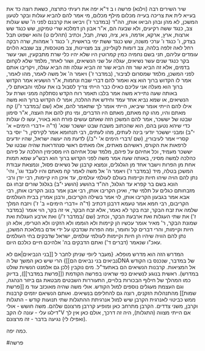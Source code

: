 

שיר השירים רבה (וילנא) פרשה ו
ב ד"א יפה את רעיתי כתרצה, כשאת רוצה כד את בעייא לית את צריכה בעייה מכלום מילף מכלום, מי אמר להם להביא עגלות ובקר לטעון המשכן, לא מהן ובהן הביאו אותן, הה"ד (במדבר ז') ויביאו את קרבנם לפני ה' שש עגלות צב, כנגד ששה רקיעים, ולא שבעה הם, א"ר אבון הן דמלכא שרי טמיקון, שש כנגד שש ארצות, ארץ, ארקא, אדמה, גיא, ציה, נשיה, תבל, וכתיב (תהלים ט) והוא ישפוט תבל בצדק, ו' כנגד ו' ערכי משנה, שש כנגד ששת ימי בראשית, ו' כנגד ו' אמהות, שרה רבקה רחל לאה זלפה בלהה, צב דומות לקוליינון, צב מצויינות, צב מטוכסות, צב שצבא הלוים עומדים עליהם, תני בשם נחמיה כמין קמרוטין היו שלא יהיו כלי שרת מתבקעין, ושני עשר בקר כנגד שנים עשר נשיאים, עגלה על שני הנשיאים, ושור לאחד, מלמד שלא לקחום בדמים, אלא זה הביא שור וזה הביא שור זה הביא עגלה וזה הביא עגלה, ויקריבו אותם לפני המשכן, מלמד שמסרום לציבור, (במדבר ז') ויאמר ה' אל משה לאמר, מהו לאמר, אמר לו הקדוש ברוך הוא צא ואמור להם דברי שבח ונחמות, א"ר הושעיא אמר הקדוש ברוך הוא מעלה אני עליכם כאילו כבר הייתי צריך לסבול בו את עולמי והבאתם לי, באותה שעה נתיירא משה אמר בלבו תאמר רוח הקדש נסתלקה ממני ושרת על הנשיאים, או שמא נביא אחד עמד וחידש את ההלכה, אמר לו הקדוש ברוך הוא משה אילו להם הייתי אומר שיביאו, הייתי אומר לך שתאמר להם, אלא (שם /במדבר ז'/) קח מאתם והיו, מהו קח מאתם, מאתם היו הדברים, ומי נתן להם את העצה, א"ר סימון שבטו של יששכר, אמר להם המשכן הזה שאתם עושים פורח הוא באויר, עשו לו עגלות כדי שיהא נטען בהם, הוא שהכתוב משבח שבט יששכר שנא' (ד"ה =דברי הימים= א' י"ב) ומבני יששכר יודעי בינה לעתים, מהו לעתים, רבי תנחומא אמר לקירסין, ר' יוסי בר קסריי אמר לעיבורין, (שם /דברי הימים א' י"ב/) לדעת מה יעשה ישראל, שהיו יודעים לרפאות את הקורס, ראשיהם מאתים, אלו מאתים ראשי סנהדראות שהיה שבטו של יששכר מעמיד, וכל אחיהם על פיהם, מלמד שכל אחיהם היו מסכימין ההלכה על פיהם כהלכה למשה מסיני, באותה שעה אמר משה לפני הקדוש ברוך הוא רבש"ע שמא תמות אחת מן הפרות וישבר אחד מן הגלגלים, ונמצא קרבנן של נשיאים פסול, ונמצאת עבודת המשכן בטלה, מיד (במדבר ז') ויאמר ה' אל משה לאמר קח מאתם והיו לעבד וגו', והי' נתן להם הויה שיהו חיות וקיימות בעולם לעולמי עולמים, עד איכן היו קיימות, רבי יודן ורבי הונא בשם בר קפרא עד הגלגל, הה"ד בהושע (הושע י"ב) בגלגל שורים זבחו גם מזבחותם כגלים על תלמי שדי, ואיכן הקריבו אותן, רבי אבון אמר בנוב הקריבו אותן, רבי אבא אמר בגבעון הקריבו אותן, לוי אמר בשילה הקריבום, ורבנן אמרין בבית העולמים הקריבום, רבי חמא אמר טעמא דרבנן דכתיב (ד"ה =דברי הימים= ב' ז') ויזבח המלך שלמה את זבח הבקר, זבח בקר לא נאמר, אלא זבח הבקר, אי זה בקר, הוי אומר (במדבר ז') את שתי העגלות ואת ארבעת הבקר, וכתיב (שם /במדבר ז'/) ואת ארבע העגלות ואת שמונת הבקר, ר' מאיר אומר עכשיו הן קיימות ולא הוממו ולא הזקינו ולא הטריפו, אלא הן חיות וקיימות, והרי דברים קל וחומר, ומה הפרות שנדבקו על ידי אדם במלאכת המשכן, נתן להם הוויה שיהיו הן חיות וקיימות לעולמי עולמים, ישראל שדבקים בחי העולמים עאכ"ו שנאמר (דברים ד') ואתם הדבקים בה' אלהיכם חיים כולכם היום. 


המדרש הזה הוא מדרש מופלא.
{מעבר ליופי שניתן לחבר ל [[בני הנביאים|אם לא נביאים בני נביאים הם]]}
הרי שיש כאן המשך של הDNA של במדבר, שנכנס בו הקודש אל המציאות.
קרבנות הנשיאים הם באתעד"ל. מים נוקבין (לכן גם אלמנט הנשיות שולט במדרש).
ראשית בנוגע לנשיאים כפי שראינו בפרשה הקודמת ([[פרשת במדבר]]), בדיוק כמו המהלך של חילוף הבכורות בלויים, התעוררות השבטים מבטאת גם ביזור הנהגה, וגם העצמת מעגלים נוספים למול הקודש.
אולי משה שהיה מאוכזב עוד מ [[פרשת שמות]] מהתנהלות הזקנים, רוצה גם להחליפם בנשיאים.
ואותם הנשיאם יוזמים קרבנות
ממש כביטוי לאנרגית הקרבן שיש למול אנרגיתת ההתגלות
שתי תנועות קודש - התגלות וקרבן, משני צדדים.
הקרבן מתרחב כאן ומופיע קררבן מרצונם שלהם.
משה חושש - אולי דילגו עלי - עונה לו הקב"V אם הייתי מצווה (התגלות), היה זה דרכך,
אולם כאן אין לך (ואפילו לי) נגיעה בדבר - זה מרצונם.

כמה יפה.

#פרשה 